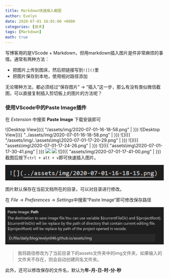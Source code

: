 ```yaml
---
title: Markdown快速插入截图
author: Evelyn
date: 2020-07-01 16:01:00 +0800
categories: [技术]
tags: [Markdown]
math: true
---
```


写博客用的是VScode + Markdown，但用markdown插入图片是件非常麻烦的事情。通常有两种方法：
- 把图片上传到图床，然后把链接写到`![]()`里
- 把图片保存到本地，使用相对路径添加

无论哪种方法，都必须经过“保存图片” -> “插入”这一步，那么有没有类似微信截图，可以直接复制插入剪切板上的图片的方法呢？
### 使用VScode中的**Paste Image**插件

在 *Extension* 中搜索 **Paste Image** 下载安装即可

 ![Desktop View]({{ "/assets/img/2020-07-01-16-18-58.png" |  }})
 ![Desktop View]({{ "../assets/img/2020-07-01-16-18-58.png" |  }})
![]({{ "/assets/img/..\assets\img\2020-07-01-17-20-29.png" |  }})
![]({{ "assets\img\2020-07-01-17-24-26.png" |  }})
![]({{ "assets\img\2020-07-01-17-30-41.png" |  }})
![](..\assets\img\2020-07-01-17-35-50.png)
![](assets/img/2020-07-01-17-40-13.png)
![]({{ "assets/img/2020-07-01-17-41-00.png" |  }})
截图后按下`ctrl + alt + v`即可快速插入图片。

![](../assets/img/2020-07-01-16-18-37.png)

图片默认保存在当前文档所在的目录，可以对目录进行修改。

在 *File* -> *Preferences* -> *Settings*中搜索“Paste Image”即可修改保存路径

![](../assets/img/2020-07-01-16-18-15.png)

> 我将路径修改为了当前目录下的assets文件夹中的img文件夹，如果输入的文件夹不存在，则会自动创建同名文件夹。

此外，还可以修改保存的文件名，默认为**年-月-日-时-分-秒**
